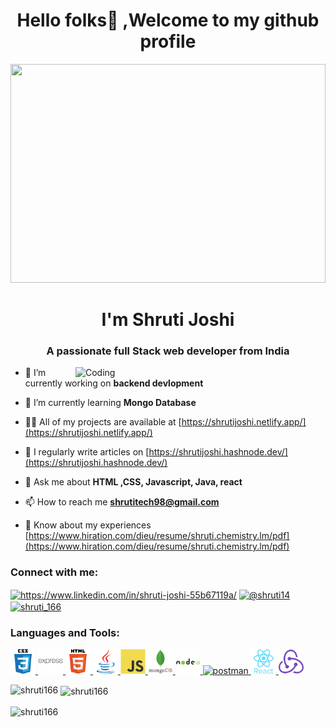 <h1 align = "center">Hello folks👋 ,Welcome to my github profile</h1>
<img src = "https://cdnb.artstation.com/p/assets/images/images/028/991/999/original/anna-havrylyukh-.gif?1596125112" height = "350px" width = "100%"/>

<h1 margin-top = "-22px" align="center"> I'm Shruti Joshi</h1>
<h3 align="center">A passionate full Stack web developer from India</h3>
<img align="right" alt="Coding" width="400" src="https://cdn.dribbble.com/users/2704414/screenshots/7466903/media/b08ab576316bd4582fef189f471cd9e5.gif" />


- 🔭 I’m currently working on **backend devlopment**

- 🌱 I’m currently learning **Mongo Database**

- 👨‍💻 All of my projects are available at [https://shrutijoshi.netlify.app/](https://shrutijoshi.netlify.app/)

- 📝 I regularly write articles on [https://shrutijoshi.hashnode.dev/](https://shrutijoshi.hashnode.dev/)

- 💬 Ask me about **HTML ,CSS, Javascript, Java, react**

- 📫 How to reach me **shrutitech98@gmail.com**

- 📄 Know about my experiences [https://www.hiration.com/dieu/resume/shruti.chemistry.lm/pdf](https://www.hiration.com/dieu/resume/shruti.chemistry.lm/pdf)

<h3 align="left">Connect with me:</h3>
<p align="left">
<a href="https://linkedin.com/in/https://www.linkedin.com/in/shruti-joshi-55b67119a/" target="blank"><img align="center" src="https://raw.githubusercontent.com/rahuldkjain/github-profile-readme-generator/master/src/images/icons/Social/linked-in-alt.svg" alt="https://www.linkedin.com/in/shruti-joshi-55b67119a/" height="30" width="40" /></a>
<a href="https://hashnode.com/@shruti14" target="blank"><img align="center" src="https://raw.githubusercontent.com/rahuldkjain/github-profile-readme-generator/master/src/images/icons/Social/hashnode.svg" alt="@shruti14" height="30" width="40" /></a>
<a href="https://www.leetcode.com/shruti_166" target="blank"><img align="center" src="https://raw.githubusercontent.com/rahuldkjain/github-profile-readme-generator/master/src/images/icons/Social/leet-code.svg" alt="shruti_166" height="30" width="40" /></a>
</p>

<h3 align="left">Languages and Tools:</h3>
<p align="left"> <a href="https://www.w3schools.com/css/" target="_blank" rel="noreferrer"> <img src="https://raw.githubusercontent.com/devicons/devicon/master/icons/css3/css3-original-wordmark.svg" alt="css3" width="40" height="40"/> </a> <a href="https://expressjs.com" target="_blank" rel="noreferrer"> <img src="https://raw.githubusercontent.com/devicons/devicon/master/icons/express/express-original-wordmark.svg" alt="express" width="40" height="40"/> </a> <a href="https://www.w3.org/html/" target="_blank" rel="noreferrer"> <img src="https://raw.githubusercontent.com/devicons/devicon/master/icons/html5/html5-original-wordmark.svg" alt="html5" width="40" height="40"/> </a> <a href="https://www.java.com" target="_blank" rel="noreferrer"> <img src="https://raw.githubusercontent.com/devicons/devicon/master/icons/java/java-original.svg" alt="java" width="40" height="40"/> </a> <a href="https://developer.mozilla.org/en-US/docs/Web/JavaScript" target="_blank" rel="noreferrer"> <img src="https://raw.githubusercontent.com/devicons/devicon/master/icons/javascript/javascript-original.svg" alt="javascript" width="40" height="40"/> </a> <a href="https://www.mongodb.com/" target="_blank" rel="noreferrer"> <img src="https://raw.githubusercontent.com/devicons/devicon/master/icons/mongodb/mongodb-original-wordmark.svg" alt="mongodb" width="40" height="40"/> </a> <a href="https://nodejs.org" target="_blank" rel="noreferrer"> <img src="https://raw.githubusercontent.com/devicons/devicon/master/icons/nodejs/nodejs-original-wordmark.svg" alt="nodejs" width="40" height="40"/> </a> <a href="https://postman.com" target="_blank" rel="noreferrer"> <img src="https://www.vectorlogo.zone/logos/getpostman/getpostman-icon.svg" alt="postman" width="40" height="40"/> </a> <a href="https://reactjs.org/" target="_blank" rel="noreferrer"> <img src="https://raw.githubusercontent.com/devicons/devicon/master/icons/react/react-original-wordmark.svg" alt="react" width="40" height="40"/> </a> <a href="https://redux.js.org" target="_blank" rel="noreferrer"> <img src="https://raw.githubusercontent.com/devicons/devicon/master/icons/redux/redux-original.svg" alt="redux" width="40" height="40"/> </a> </p>

<p><img align="left" src="https://github-readme-stats.vercel.app/api/top-langs?username=shruti166&show_icons=true&locale=en&layout=compact" alt="shruti166" /></p>

<p>&nbsp;<img align="center" src="https://github-readme-stats.vercel.app/api?username=shruti166&show_icons=true&locale=en" alt="shruti166" /></p>

<p><img align="center" src="https://github-readme-streak-stats.herokuapp.com/?user=shruti166&" alt="shruti166" /></p>
